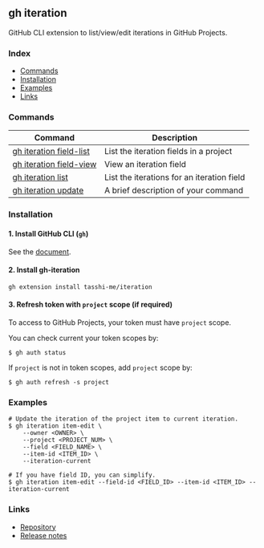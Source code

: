 ## gh iteration

GitHub CLI extension to list/view/edit iterations in GitHub Projects.


### Index

- [Commands](#commands) 
- [Installation](#installation)
- [Examples](#examples)
- [Links](#links) 

### Commands

|Command|Description|
|-|-|
|[gh iteration field-list](gh_iteration_field-list.md)|List the iteration fields in a project|
|[gh iteration field-view](gh_iteration_field-view.md)|View an iteration field|
|[gh iteration list](gh_iteration_list.md)|List the iterations for an iteration field|
|[gh iteration update](gh_iteration_update.md)|A brief description of your command|

### Installation

#### 1. Install GitHub CLI (`gh`)

See the [document](https://github.com/cli/cli).

#### 2. Install gh-iteration

```shell
gh extension install tasshi-me/iteration
````
#### 3. Refresh token with `project` scope (if required)

To access to GitHub Projects, your token must have `project` scope.

You can check current your token scopes by:
```shell
$ gh auth status
```
If `project` is not in token scopes, add `project` scope by:
```shell
$ gh auth refresh -s project
```


### Examples

```shell
# Update the iteration of the project item to current iteration.
$ gh iteration item-edit \
    --owner <OWNER> \
    --project <PROJECT_NUM> \
    --field <FIELD_NAME> \
    --item-id <ITEM_ID> \
    --iteration-current

# If you have field ID, you can simplify.
$ gh iteration item-edit --field-id <FIELD_ID> --item-id <ITEM_ID> --iteration-current
```


### Links

- [Repository](https://github.com/tasshi-me/gh-iteration)
- [Release notes](https://github.com/tasshi-me/gh-iteration/releases)

